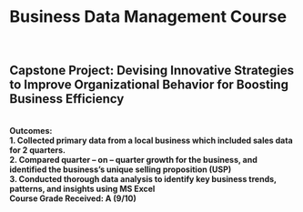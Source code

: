<div>
<h1> Business Data Management Course </h1>
<br> 
<h2> Capstone Project: Devising Innovative Strategies to Improve Organizational Behavior for Boosting Business Efficiency </h2> 
<br> 
<b> Outcomes: <b>
<br> 
1. Collected primary data from a local business which included sales data for 2 quarters.
<br>
2. Compared quarter – on – quarter growth for the business, and identified the business’s unique selling proposition (USP) 
<br> 
3. Conducted thorough data analysis to identify key business trends, patterns, and insights using MS Excel
<br> 
Course Grade Received: A (9/10)
</div>
